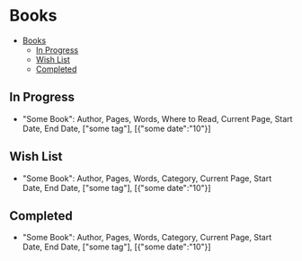 # Books

- [Books](#books)
  - [In Progress](#in-progress)
  - [Wish List](#wish-list)
  - [Completed](#completed)

## In Progress

- "Some Book": Author, Pages, Words, Where to Read, Current Page, Start Date, End Date, ["some tag"], [{"some date":"10"}]

## Wish List

- "Some Book": Author, Pages, Words, Category, Current Page, Start Date, End Date, ["some tag"], [{"some date":"10"}]
  
## Completed

- "Some Book": Author, Pages, Words, Category, Current Page, Start Date, End Date, ["some tag"], [{"some date":"10"}]
